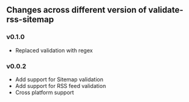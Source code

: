 ## Changes across different version of validate-rss-sitemap

### v0.1.0

- Replaced validation with regex

### v0.0.2

-  Add support for Sitemap validation
-  Add support for RSS feed validation
-  Cross platform support
